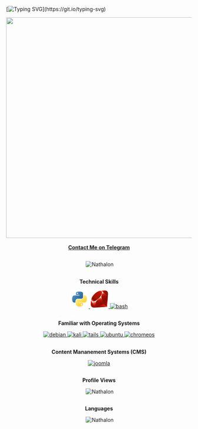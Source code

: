 [![Typing SVG](https://readme-typing-svg.demolab.com?font=Fira+Code&pause=1000&color=F70000&width=435&lines=You+can+find+me+between+0+and+65,535.;Red+Teaming+all+the+way.;Have+you+mooed+today?;xXx+Hack+The+Gibson+xXx;Don't+forget+to+take+the+red+pill.)](https://git.io/typing-svg)

<img src="https://user-images.githubusercontent.com/69394316/213891965-4e9c2409-f1f6-45cd-92fe-25f68c468a3d.gif" width="1000" height="600" />
  <p align="center">
      <b><a href="https://t.me/braindisassemblue">Contact Me on Telegram</a></b>
</p>

##

<p align="center">&nbsp;<img src="https://github-readme-stats.vercel.app/api?username=nathalon&show_icons=true&theme=dark&show_icons=true&include_all_commits=true&hide_border=true" alt="Nathalon" /></p>

## 
  
<p align="center"> <b> Technical Skills </p></b>
<p align="center">
  <a href="https://www.python.org" target="_blank" rel="noreferrer">
    <img src="https://raw.githubusercontent.com/devicons/devicon/master/icons/python/python-original.svg" alt="python"
      width="50" height="50" />
  
  <a href="https://www.ruby-lang.org/en/" target="_blank" rel="noreferrer">
    <img src="https://raw.githubusercontent.com/devicons/devicon/master/icons/ruby/ruby-original.svg" alt="ruby"
      width="50" height="50" />  
    
  <a href="https://www.gnu.org/software/bash/" target="_blank" rel="noreferrer">
    <img src="https://www.vectorlogo.zone/logos/gnu_bash/gnu_bash-icon.svg" alt="bash" width="50" height="50" />
  </a>

##
  
<p align="center"> <b> Familiar with Operating Systems </p></b>
  <p align="center">
  
  <a href="https://www.debian.org/" target="_blank" rel="noreferrer">
    <img src="https://www.vectorlogo.zone/logos/debian/debian-icon.svg" alt="debian" width="50" height="50" />
  </a>

  <a href="https://www.kali.org/" target="_blank" rel="noreferrer">
    <img src="https://ih0.redbubble.net/image.330661891.3438/flat,1000x1000,075,f.jpg" alt="kali" width="50" height="50" />
  </a>

  <a href="https://tails.boum.org/" target="_blank" rel="noreferrer">
    <img src="https://www.vectorlogo.zone/logos/boum_tails/boum_tails-icon.svg" alt="tails" width="50" height="50" />
  </a>
  
  <a href="https://ubuntu.com/" target="_blank" rel="noreferrer">
    <img src="https://www.vectorlogo.zone/logos/ubuntu/ubuntu-icon.svg" alt="ubuntu" width="50" height="50" />
  </a>

  <a href="https://www.google.com/chromebook/chrome-os/" target="_blank" rel="noreferrer">
    <img src="https://upload.wikimedia.org/wikipedia/commons/e/e1/Google_Chrome_icon_%28February_2022%29.svg" alt="chromeos" width="50" height="50" />
  </a>

##

<p align="center"> <b> Content Mananement Systems (CMS) </p></b>
<p align="center">
    <a href="https://www.joomla.org/" target="_blank" rel="noreferrer">
    <img src="https://www.vectorlogo.zone/logos/joomla/joomla-icon.svg" alt="joomla" width="50" height="50" />
  </a>
  
##

<p align="center"> <b> Profile Views</p></b>
<p align="center">&nbsp;<img src="https://profile-counter.glitch.me/{Nathalon}/count.svg" alt="Nathalon" /></p>

##

<p align="center"> <b> Languages </p></b>


<p align="center">&nbsp;<img src="https://github-readme-stats-git-masterrstaa-rickstaa.vercel.app/api/top-langs/?username=Nathalon&theme=dark&langs_count=8&layout=compact&hide_border=true" alt="Nathalon" /></p>
